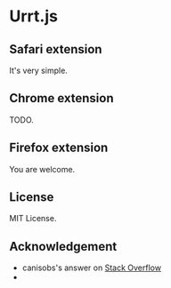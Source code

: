 # Urrt.js

## Safari extension

It's very simple.

## Chrome extension

TODO.

## Firefox extension

You are welcome.

## License

MIT License.

## Acknowledgement

- canisobs's answer on [Stack Overflow](http://stackoverflow.com/questions/17098467/safari-extension-how-do-you-inject-content-scripts-only-after-a-toolbar-button)
- 